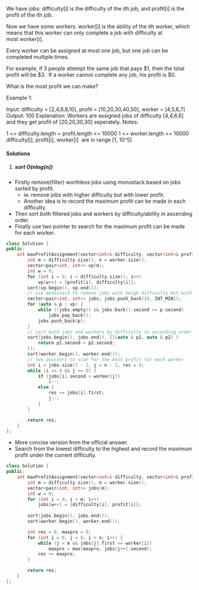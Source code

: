 We have jobs: difficulty[i] is the difficulty of the ith job, and profit[i] is the profit of the ith job. 

Now we have some workers. worker[i] is the ability of the ith worker, which means that this worker can only complete a job with difficulty at most worker[i]. 

Every worker can be assigned at most one job, but one job can be completed multiple times.

For example, if 3 people attempt the same job that pays $1, then the total profit will be $3.  If a worker cannot complete any job, his profit is $0.

What is the most profit we can make?

Example 1:

Input: difficulty = [2,4,6,8,10], profit = [10,20,30,40,50], worker = [4,5,6,7]
Output: 100 
Explanation: Workers are assigned jobs of difficulty [4,4,6,6] and they get profit of [20,20,30,30] seperately.
Notes:

1 <= difficulty.length = profit.length <= 10000
1 <= worker.length <= 10000
difficulty[i], profit[i], worker[i]  are in range [1, 10^5]

#### Solutions

1. ##### sort O(nlog(n))

- Firstly remove(filter) worthless jobs using monostack based on jobs sorted by profit.
    - ie. remove jobs with higher difficulty but with lower profit.
    - Another idea is to record the maximum profit can be made in each difficulty.
- Then sort both filtered jobs and workers by difficulty/ability in ascending order.
- Finally use two pointer to search for the maximum profit can be made for each worker.

```cpp
class Solution {
public:
    int maxProfitAssignment(vector<int>& difficulty, vector<int>& profit, vector<int>& worker) {
        int m = difficulty.size(), n = worker.size();
        vector<pair<int, int>> vp(m);
        int w = 0;
        for (int i = 0; i < difficulty.size(); i++)
            vp[w++] = {profit[i], difficulty[i]};
        sort(vp.begin(), vp.end());
        // use monostack to remove jobs with heigh difficulty but with lower profit.
        vector<pair<int, int>> jobs; jobs.push_back({0, INT_MIN});
        for (auto & p : vp) {
            while (!jobs.empty() && jobs.back().second >= p.second)
                jobs.pop_back();
            jobs.push_back(p);
        }
        // sort both jobs and workers by difficulty in ascending order
        sort(jobs.begin(), jobs.end(), [](auto & p1, auto & p2) {
            return p1.second < p2.second;
        });
        sort(worker.begin(), worker.end());
        // two pointers to scan for the best profit for each worker
        int i = jobs.size() - 1, j = n - 1, res = 0;
        while (i >= 0 && j >= 0) {
            if (jobs[i].second > worker[j])
                i--;
            else {
                res += jobs[i].first;
                j--;
            }
        }

        return res;
    }
};
```

- More concise version from the official answer.
- Search from the lowest difficulty to the highest and record the maximum profit under the current difficulty.

```cpp
class Solution {
public:
    int maxProfitAssignment(vector<int>& difficulty, vector<int>& profit, vector<int>& worker) {
        int m = difficulty.size(), n = worker.size();
        vector<pair<int, int>> jobs(m);
        int w = 0;
        for (int i = 0; i < m; i++)
            jobs[w++] = {difficulty[i], profit[i]};
        
        sort(jobs.begin(), jobs.end());
        sort(worker.begin(), worker.end());

        int res = 0, maxpro = 0;
        for (int i = 0, j = 0; i < n; i++) {
            while (j < m && jobs[j].first <= worker[i])
                maxpro = max(maxpro, jobs[j++].second);
            res += maxpro;
        }

        return res;
    }
};
```